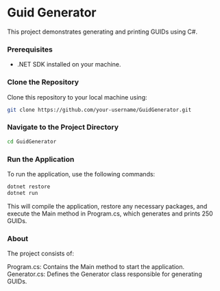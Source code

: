 # Guid Generator

This project demonstrates generating and printing GUIDs using C#.

### Prerequisites

- .NET SDK installed on your machine.

### Clone the Repository

Clone this repository to your local machine using:

```bash
git clone https://github.com/your-username/GuidGenerator.git
```
### Navigate to the Project Directory
```bash
cd GuidGenerator
```
### Run the Application
To run the application, use the following commands:
```bash
dotnet restore
dotnet run
```
This will compile the application, restore any necessary packages, and execute the Main method in Program.cs, which generates and prints 250 GUIDs.

### About
The project consists of:

Program.cs: Contains the Main method to start the application.
Generator.cs: Defines the Generator class responsible for generating GUIDs.